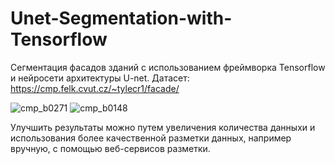 # Unet-Segmentation-with-Tensorflow
Сегментация фасадов зданий с использованием фреймворка Tensorflow и нейросети архитектуры U-net.
Датасет: https://cmp.felk.cvut.cz/~tylecr1/facade/

![cmp_b0271](https://user-images.githubusercontent.com/115422808/230939091-c822cb37-3cf5-4e62-a753-b50f170837ff.png)
![cmp_b0148](https://user-images.githubusercontent.com/115422808/230939345-a9a01789-3d1f-408c-8814-92406b87cf90.png)

Улучшить результаты можно путем увеличения количества данныхи и использования более качественной разметки данных, например вручную, с помощью веб-сервисов разметки.
